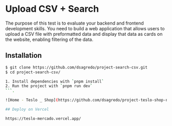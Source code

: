 # Upload CSV + Search

The purpose of this test is to evaluate your backend and frontend development skills. You need to build a web application that allows users to upload a CSV file with preformatted data and display that data as cards on the website, enabling filtering of the data.

## Installation

````sh
$ git clone https://github.com/dsagredo/project-search-csv.git
$ cd project-search-csv/

1. Install dependencies with `pnpm install`
2. Run the project with `pnpm run dev`
```.

![Home - Teslo _ Shop](https://github.com/dsagredo/project-teslo-shop-nextjs/assets/24228373/6bf7c368-e78e-4585-95ba-e15c5833f511)

## Deploy on Vercel

https://teslo-mercado.vercel.app/
````
